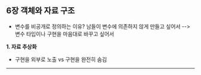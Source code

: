## 6장 객체와 자료 구조

- 변수를 비공개로 정의하는 이유? 남들이 변수에 의존하지 않게 만들고 싶어서 --> 변수 타입이나 구현을 마음대로 바꾸고 싶어서

**1. 자료 추상화**
- 구현을 외부로 노출 vs 구현을 완전히 숨김

***

